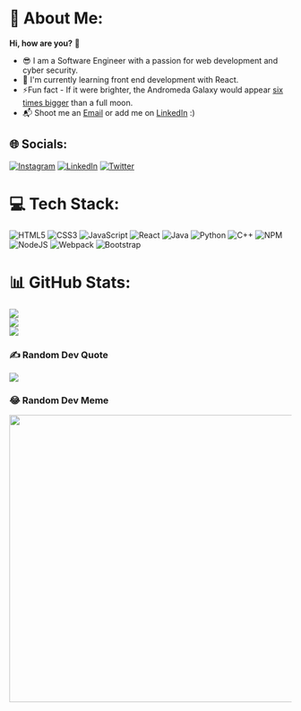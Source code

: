 # 💫 About Me:
<strong>Hi, how are you?</strong> 👋<br><ul><li>😎 I am a Software Engineer with a passion for web development and cyber security.</li><li>🌱 I'm currently learning front end development with React.</li><li>⚡Fun fact - If it were brighter, the Andromeda Galaxy would appear <a href="https://imgur.com/gallery/tofwhJd">six times bigger</a> than a full moon.</li><li>📬 Shoot me an <a href="mailto:ardamoin2@gmail.com">Email</a> or add me on <a href="https://www.linkedin.com/in/arda-m-4a3594112/">LinkedIn<a/> :)</li></ul>


## 🌐 Socials:
[![Instagram](https://img.shields.io/badge/Instagram-%23E4405F.svg?logo=Instagram&logoColor=white)](https://instagram.com/ardamoin) [![LinkedIn](https://img.shields.io/badge/LinkedIn-%230077B5.svg?logo=linkedin&logoColor=white)](https://linkedin.com/in/arda-m-4a3594112) [![Twitter](https://img.shields.io/badge/Twitter-%231DA1F2.svg?logo=Twitter&logoColor=white)](https://twitter.com/@moin_arda)

# 💻 Tech Stack:
![HTML5](https://img.shields.io/badge/html5-%23E34F26.svg?style=for-the-badge&logo=html5&logoColor=white) ![CSS3](https://img.shields.io/badge/css3-%231572B6.svg?style=for-the-badge&logo=css3&logoColor=white) ![JavaScript](https://img.shields.io/badge/javascript-%23323330.svg?style=for-the-badge&logo=javascript&logoColor=%23F7DF1E) ![React](https://img.shields.io/badge/react-%2320232a.svg?style=for-the-badge&logo=react&logoColor=%2361DAFB) ![Java](https://img.shields.io/badge/java-%23ED8B00.svg?style=for-the-badge&logo=java&logoColor=white) ![Python](https://img.shields.io/badge/python-3670A0?style=for-the-badge&logo=python&logoColor=ffdd54) ![C++](https://img.shields.io/badge/c++-%2300599C.svg?style=for-the-badge&logo=c%2B%2B&logoColor=white) ![NPM](https://img.shields.io/badge/NPM-%23000000.svg?style=for-the-badge&logo=npm&logoColor=white) ![NodeJS](https://img.shields.io/badge/node.js-6DA55F?style=for-the-badge&logo=node.js&logoColor=white) ![Webpack](https://img.shields.io/badge/webpack-%238DD6F9.svg?style=for-the-badge&logo=webpack&logoColor=black) ![Bootstrap](https://img.shields.io/badge/bootstrap-%23563D7C.svg?style=for-the-badge&logo=bootstrap&logoColor=white)
# 📊 GitHub Stats:
![](https://github-readme-stats.vercel.app/api?username=ardamoin&theme=dark&hide_border=true&include_all_commits=false&count_private=false)<br/>
![](https://github-readme-streak-stats.herokuapp.com/?user=ardamoin&theme=dark&hide_border=true)<br/>
![](https://github-readme-stats.vercel.app/api/top-langs/?username=ardamoin&theme=dark&hide_border=true&include_all_commits=false&count_private=false&layout=compact)

### ✍️ Random Dev Quote
![](https://quotes-github-readme.vercel.app/api?type=horizontal&theme=dark)

### 😂 Random Dev Meme
<img src="https://random-memer.herokuapp.com/" width="512px"/>

<!-- Proudly created with GPRM ( https://gprm.itsvg.in ) -->
